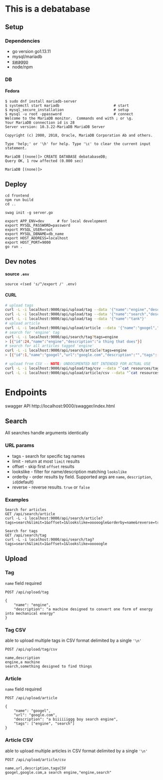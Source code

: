 # This is a debatabase

## Setup

### Dependencies

* go version go1.13.11
* mysql/mariadb
* [swaggo](https://github.com/swaggo/swag)
* node/npm

### DB

#### Fedora

```
$ sudo dnf install mariadb-server
$ systemctl start mariadb                         # start
$ mysql_secure_installation                       # setup
$ mysql -u root -ppassword                        # connect
Welcome to the MariaDB monitor.  Commands end with ; or \g.
Your MariaDB connection id is 28
Server version: 10.3.22-MariaDB MariaDB Server

Copyright (c) 2000, 2018, Oracle, MariaDB Corporation Ab and others.

Type 'help;' or '\h' for help. Type '\c' to clear the current input statement.

MariaDB [(none)]> CREATE DATABASE debatabaseDB;
Query OK, 1 row affected (0.000 sec)

MariaDB [(none)]> 
```

## Deploy

```
cd frontend
npm run build
cd ..

swag init -g server.go

export APP_ENV=dev      # for local development
export MYSQL_PASSWORD=password
export MYSQL_USER=root
export MYSQL_DBNAME=db_name
export HOST_ADDRESS=localhost
export HOST_PORT=9000
go run .
```

## Dev notes

#### source `.env`

`source <(sed 's/^/export /' .env)`

#### CURL

```bash
# upload tags
curl -L -i localhost:9000/api/upload/tag --data '{"name":"engine","description":"a thing that does"}'
curl -L -i localhost:9000/api/upload/tag --data '{"name":"search","description":"a thing that finds"}'
curl -L -i localhost:9000/api/upload/tag --data '{"name":"tank"}'
# upload article
curl -L -i localhost:9000/api/upload/article --data '{"name":"googel","url":"google.com","tags":["engine","search"]}'
# search for 'engine' tag
curl -L -i localhost:9000/api/search/tag?tags=engine
> [{"id":24,"name":"engine","description":"a thing that does"}]
# search for all articles tagged 'engine'
curl -L -i localhost:9000/api/search/article?tags=engine
> [{"id":1,"name":"googel","url":"google.com","description":"","tags":["engine","search"]}]

# upload from CSV -- NOTE: UNDOCUMENTED NOT INTENDED FOR ACTUAL USE
curl -L -i localhost:9000/api/upload/tag/csv --data "`cat resources/tags.csv`"
curl -L -i localhost:9000/api/upload/article/csv --data "`cat resources/articles.csv`"
```

# Endpoints

swagger API http://localhost:9000/swagger/index.html

## Search

All searches handle arguments identically

### URL params

* tags - search for specific tag names
* limit - return at most `limit` results
* offset - skip first `offset` results
* lookslike - filter for name/description matching `lookslike`
* orderby - order results by field.  Supported args are `name`, `description`, `id`(default)
* reverse - reverse results.  `true` or `false`

### Examples

```
Search for articles
GET /api/search/article
curl -L -i localhost:9000/api/search/article?tags=search&limit=1&offset=1&lookslike=ooooogle&orderby=name&reverse=true

Search for tags
GET /api/search/tag
curl -L -i localhost:9000/api/search/tag?tags=search&limit=1&offset=1&lookslike=ooooogle
```

## Upload

### Tag

`name` field required

```
POST /api/upload/tag

{
    "name": "engine",
    "description": "a machine designed to convert one form of energy into mechanical energy"
}
```

### Tag CSV

able to upload multiple tags in CSV format delimited by a single `'\n'`

```
POST /api/upload/tag/csv

name,description
engine,a machine
search,something designed to find things
```

### Article

`name` field required

```
POST /api/upload/article

{
    "name": "googel",
    "url": "google.com",
    "description": "a biiiiiiggg boy search engine",
    "tags": ["engine", "search"]
}
```

### Article CSV

able to upload multiple articles in CSV format delimited by a single `'\n'`

```
POST /api/upload/article/csv

name,url,description,tagsCSV
googel,google.com,a search engine,"engine,search"
```
